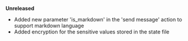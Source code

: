 **Unreleased**
* Added new parameter 'is_markdown' in the 'send message' action to support markdown language
* Added encryption for the sensitive values stored in the state file
